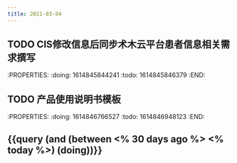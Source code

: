 ```yaml
---
title: 2021-03-04
---
```


## TODO CIS修改信息后同步术木云平台患者信息相关需求撰写
:PROPERTIES:
:doing: 1614845844241
:todo: 1614845846379
:END:
## TODO 产品使用说明书模板
:PROPERTIES:
:doing: 1614846766527
:todo: 1614846948123
:END:
## {{query (and (between <% 30 days ago %> <% today %>) (doing))}}
##

